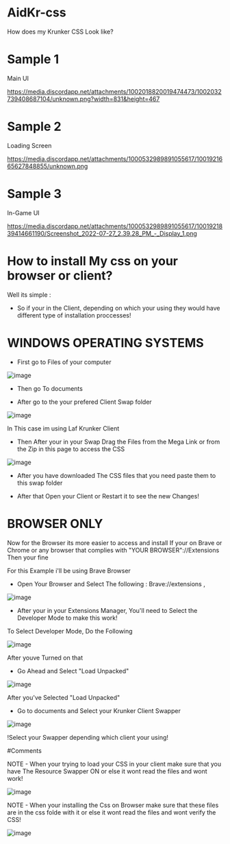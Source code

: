 # AidKr-css

How does my Krunker CSS Look like? 

# Sample 1
Main UI

https://media.discordapp.net/attachments/1002018820019474473/1002032739408687104/unknown.png?width=831&height=467

# Sample 2 
Loading Screen

https://media.discordapp.net/attachments/1000532989891055617/1001921665627848855/unknown.png

# Sample 3
In-Game UI

https://media.discordapp.net/attachments/1000532989891055617/1001921839414661190/Screenshot_2022-07-27_2.39.28_PM_-_Display_1.png





 # How to install My css on your browser or client?


Well its simple : 

 - So if your in the Client, depending on which your using they would have different type of installation proccesses!

# WINDOWS OPERATING SYSTEMS 

* First go to Files of your computer 

![image](https://user-images.githubusercontent.com/44987219/181342804-a3015b1a-ee01-47b8-81ee-db8b4a4d8e68.png)


* Then go To documents 



 * After go to the your prefered Client Swap folder 

![image](https://user-images.githubusercontent.com/44987219/181343156-11c8df22-3ce7-4e8f-b75f-55f5c3600b66.png)

In This case im using Laf Krunker Client 

* Then After your in your Swap Drag the Files from the Mega Link or from the Zip in this page to access the CSS

![image](https://user-images.githubusercontent.com/44987219/181343437-da5a103c-1d37-47b8-895b-b1d352db4433.png)

* After you have downloaded The CSS files that you need paste them to this swap folder

* After that Open your Client or Restart it to see the new Changes!


# BROWSER ONLY

Now for the Browser its more easier to access and install 
If your on Brave or Chrome or any browser that complies with  "YOUR BROWSER"://Extensions   Then your fine 

For this Example i'll be using Brave Browser 

 * Open Your Browser and Select The following : Brave://extensions  , 

![image](https://user-images.githubusercontent.com/44987219/181344113-4b4697e2-b31d-44f6-887f-593dab25765a.png)


 * After your in your Extensions Manager, You'll need to Select the Developer Mode to make this work! 

To Select Developer Mode, Do the Following 

![image](https://user-images.githubusercontent.com/44987219/181344748-53feaa9d-a313-47a0-9481-36d1764fca1f.png)

After youve Turned on that 

* Go Ahead and Select "Load Unpacked"

![image](https://user-images.githubusercontent.com/44987219/181344933-5e3bdc5e-4c70-4c1a-85c0-5285cc7e2f5d.png)

After you've Selected "Load Unpacked"  

* Go to documents and Select your Krunker Client Swapper

![image](https://user-images.githubusercontent.com/44987219/181345218-c7f48346-a468-4510-9c41-eb72773c3084.png)

!Select your Swapper depending which client your using! 



#Comments  


NOTE - When your trying to load your CSS in your client make sure that you have The Resource Swapper ON or else it wont read the files and wont work!

![image](https://user-images.githubusercontent.com/44987219/181345751-6c776ee8-5f08-41e6-80a8-a988f2693688.png)


NOTE - When your installing the Css on Browser make sure that these files are in the css folde with it or else it wont read the files and wont verify the CSS!

![image](https://user-images.githubusercontent.com/44987219/181346025-de88b077-8b4b-4796-b1a7-22b6badf31a9.png)

